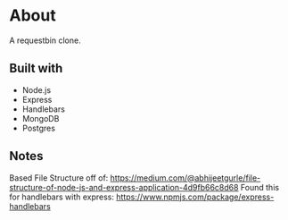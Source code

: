 # About

A requestbin clone.

## Built with

- Node.js
- Express
- Handlebars
- MongoDB
- Postgres

## Notes

Based File Structure off of: https://medium.com/@abhijeetgurle/file-structure-of-node-js-and-express-application-4d9fb66c8d68
Found this for handlebars with express: https://www.npmjs.com/package/express-handlebars